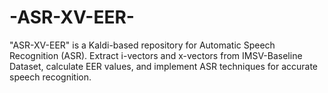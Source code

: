 # -ASR-XV-EER-
"ASR-XV-EER" is a Kaldi-based repository for Automatic Speech Recognition (ASR). Extract i-vectors and x-vectors from IMSV-Baseline Dataset, calculate EER values, and implement ASR techniques for accurate speech recognition.
